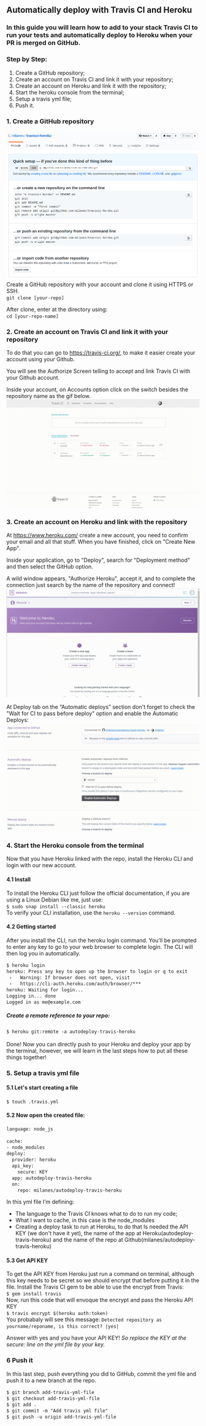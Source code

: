 ## Automatically deploy with Travis CI and Heroku
### In this guide you will learn how to add to your stack Travis CI to run your tests and automatically deploy to Heroku when your PR is merged on GitHub.

### Step by Step:
1. Create a GitHub repository;
2. Create an account on Travis CI and link it with your repository;
3. Create an account on Heroku and link it with the repository;
4. Start the heroku console from the terminal;
5. Setup a travis yml file;
6. Push it.

### 1. Create a GitHub repository
![Create Git Repo](/img/travis-heroku.png)
Create a GitHub repository with your account and clone it using HTTPS or SSH. <br>
`git clone [your-repo]`

After clone, enter at the directory using: <br>
`cd [your-repo-name]`

### 2. Create an account on Travis CI and link it with your repository
To do that you can go to https://travis-ci.org/, to make it easier create your account using your Github.

You will see the Authorize Screen telling to accept and link Travis CI with your Github account.

Inside your account, on Accounts option click on the switch besides the repository name as the gif below.
![Create Travis Account](/img/travis.gif)

### 3. Create an account on Heroku and link with the repository
At https://www.heroku.com/ create a new account, you need to confirm your email and all that stuff. When you have finished, click on "Create New App".

Inside your application, go to "Deploy", search for "Deployment method" and then select the GitHub option.

A wild window appears, "Authorize Heroku", accept it, and to complete the connection just search by the name of the repository and connect!
![Create Heroku App](/img/heroku.gif)

At Deploy tab on the “Automatic deploys” section don't forget to check the "Wait for CI to pass before deploy" option and enable the Automatic Deploys:
![Create Heroku autodeploy](/img/autodeploy.gif)

### 4. Start the Heroku console from the terminal
Now that you have Heroku linked with the repo, install the Heroku CLI and login with our new account.

#### 4.1 Install 
To install the Heroku CLI just follow the official documentation, if you are using a Linux Debian like me, just use: <br>
`$ sudo snap install --classic heroku` <br>
To verify your CLI installation, use the `heroku --version` command.

#### 4.2 Getting started
After you install the CLI, run the heroku login command. You’ll be prompted to enter any key to go to your web browser to complete login. The CLI will then log you in automatically.
```
$ heroku login
heroku: Press any key to open up the browser to login or q to exit
 ›   Warning: If browser does not open, visit
 ›   https://cli-auth.heroku.com/auth/browser/***
heroku: Waiting for login...
Logging in... done
Logged in as me@example.com
```
##### Create a remote reference to your repo:
`$ heroku git:remote -a autodeploy-travis-heroku` <br><br>
Done! Now you can directly push to your Heroku and deploy your app by the terminal, however, we will learn in the last steps how to put all these things together!

### 5. Setup a travis yml file
#### 5.1 Let's start creating a file
`$ touch .travis.yml` 
#### 5.2 Now open the created file: 
```
language: node_js

cache:
- node_modules
deploy:
  provider: heroku
  api_key:
    secure: KEY
  app: autodeploy-travis-heroku
  on:
    repo: milanes/autodeploy-travis-heroku
```

In this yml file I’m defining:
- The language to the Travis CI knows what to do to run my code;
- What I want to cache, in this case is the node_modules
- Creating a deploy task to run at Heroku, to do that Is needed the API KEY (we don't have it yet), the name of the app at Heroku(autodeploy-travis-heroku) and the name of the repo at Github(milanes/autodeploy-travis-heroku)

#### 5.3 Get API KEY
To get the API KEY from Heroku just run a command on terminal, although this key needs to be secret so we should encrypt that before putting it in the file.
Install the Travis CI gem to be able to use the encrypt from Travis:<br>
`$ gem install travis`  <br>
Now, run this code that will envoque the encrypt and pass the Heroku API KEY <br>
`$ travis encrypt $(heroku auth:token)`
<br>
You probabaly will see this message: `Detected repository as yourname/reponame, is this correct? |yes|`

Answer with yes and you have your API KEY!
*So replace the KEY at the secure: line on the yml file by your key.*

### 6 Push it
In this last step, push everything you did to GitHub, commit the yml file and push it to a new branch at the repo.
```
$ git branch add-travis-yml-file
$ git checkout add-travis-yml-file
$ git add .
$ git commit -m "Add travis yml file"
$ git push -u origin add-travis-yml-file
```
